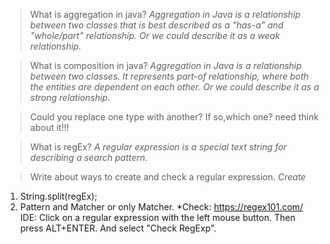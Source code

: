 > What is aggregation in java?
_Aggregation in Java is a relationship between two classes that is best described as a "has-a" and "whole/part" relationship._
_Or we could describe it as a *weak* relationship._

>What is composition in java?
_Aggregation in Java is a relationship between two classes. It represents part-of relationship, where  both the entities are dependent on each other._
_Or we could describe it as a *strong* relationship._

>Could you replace one type with another? If so,which one?
need think about it!!!

>What is regEx?
_A regular expression is a special text string for describing a search pattern._

>Write about ways to create and check a regular expression.
*Create*
1. String.split(regEx);
2. Pattern and Matcher or only Matcher.
*Check:
https://regex101.com/
IDE: Click on a regular expression with the left mouse button. Then press ALT+ENTER. And select "Check RegExp".
